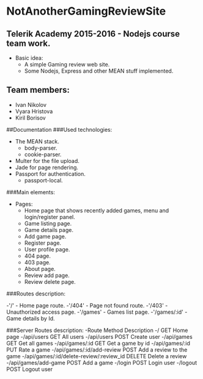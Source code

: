 # NotAnotherGamingReviewSite
## Telerik Academy 2015-2016 - Nodejs course team work.
  - Basic idea:
      - A simple Gaming review web site.
      - Some Nodejs, Express and other MEAN stuff implemented.
      
## Team members:
  - Ivan Nikolov
  - Vyara Hristova
  - Kiril Borisov

##Documentation
###Used technologies:
  - The MEAN stack.
    - body-parser.
    - cookie-parser.
  - Multer for the file upload.
  - Jade for page rendering.
  - Passport for authentication.
    - passport-local.
  
###Main elements:
  - Pages:
    - Home page that shows recently added games, menu and login/register panel.
    - Game listing page.    
    - Game details page.
    - Add game page.
    - Register page.
    - User profile page.
    - 404 page.
    - 403 page.
    - About page.
    - Review add page.
    - Review delete page.

###Routes description:

-'/' - Home page route.
-'/404' - Page not found route.
-'/403' - Unauthorized access page.
-'/games' - Games list page.
-'/games/:id' - Game details by Id.


###Server Routes description:
-Route	                                         Method	        Description
    -/	                                         GET	         Home page
    -/api/users	                                 GET	         All users
    -/api/users	                                 POST	         Create user
    -/api/games                                  GET             Get all games
    -/api/games/:id                              GET             Get a game by id
    -/api/games/:id                              PUT             Rate a game
    -/api/games/:id/add-review                   POST            Add a review to the game
    -/api/games/:id/delete-review/:review_id     DELETE          Delete a review
    -/api/games/add-game                         POST            Add a game
    -/login                                      POST            Login user
    -/logout                                     POST            Logout user
